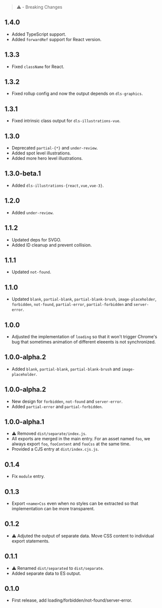 > ⚠️ - Breaking Changes

## 1.4.0

- Added TypeScript support.
- Added `forwardRef` support for React version.

## 1.3.3

- Fixed `className` for React.

## 1.3.2

- Fixed rollup config and now the output depends on `dls-graphics`.

## 1.3.1

- Fixed intrinsic class output for `dls-illustrations-vue`.

## 1.3.0

- Deprecated `partial-{*}` and `under-review`.
- Added spot level illustrations.
- Added more hero level illustrations.

## 1.3.0-beta.1

- Added `dls-illustrations-{react,vue,vue-3}`.

## 1.2.0

- Added `under-review`.

## 1.1.2

- Updated deps for SVGO.
- Added ID cleanup and prevent collision.

## 1.1.1

- Updated `not-found`.

## 1.1.0

- Updated `blank`, `partial-blank`, `partial-blank-brush`, `image-placeholder`, `forbidden`, `not-found`, `partial-error`, `partial-forbidden` and `server-error`.

## 1.0.0

- Adjusted the implementation of `loading` so that it won't trigger Chrome's bug that sometimes animation of different eleeents is not synchronized.

## 1.0.0-alpha.2

- Added `blank`, `partial-blank`, `partial-blank-brush` and `image-placeholder`.

## 1.0.0-alpha.2

- New design for `forbidden`, `not-found` and `server-error`.
- Added `partial-error` and `partial-forbidden`.

## 1.0.0-alpha.1

- ⚠️ Removed `dist/separate/index.js`.
- All exports are merged in the main entry. For an asset named `foo`, we always export `foo`, `fooContent` and `fooCss` at the same time.
- Provided a CJS entry at `dist/index.cjs.js`.

## 0.1.4

- Fix `module` entry.

## 0.1.3

- Export `<name>Css` even when no styles can be extracted so that implementation can be more transparent.

## 0.1.2

- ⚠️ Adjuted the output of separate data. Move CSS content to individual export statements.

## 0.1.1

- ⚠️ Renamed `dist/separated` to `dist/separate`.
- Added separate data to ES output.

## 0.1.0

- First release, add loading/forbidden/not-found/server-error.
